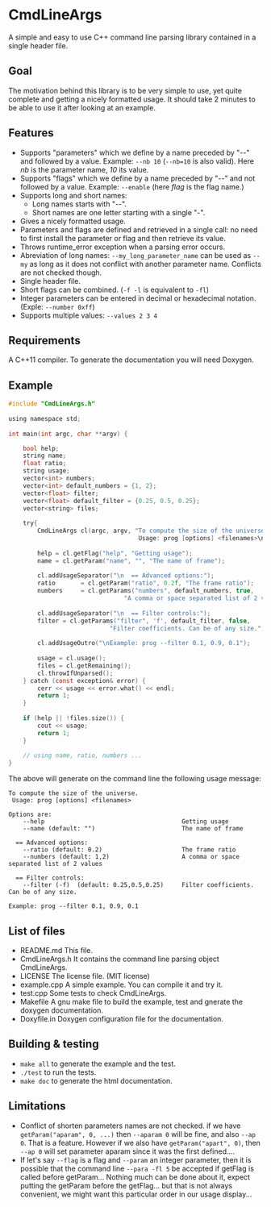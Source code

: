 CmdLineArgs
===========


A simple and easy to use C++ command line parsing library contained in a single header file.


Goal
----
The motivation behind this library is to be very simple to use, yet quite complete and getting a nicely formatted usage.
It should take 2 minutes to be able to use it after looking at an example.


Features
--------
- Supports "parameters" which we define by a name preceded by "--" and followed by a value. Example: `--nb 10` (`--nb=10` is also valid). Here *nb* is the parameter name, *10* its value.
- Supports "flags" which we define by a name preceded by "--" and not followed by a value. Example: `--enable` (here *flag* is the flag name.)
- Supports long and short names: 
    - Long names starts with "--".
    - Short names are one letter starting with a single "-".
- Gives a nicely formatted usage.
- Parameters and flags are defined and retrieved in a single call: no need to first install the parameter or flag and then retrieve its value.
- Throws runtime_error exception when a parsing error occurs.
- Abreviation of long names: `--my_long_parameter_name` can be used as `--my` as long as it does not conflict with another parameter name. Conflicts are not checked though.
- Single header file.
- Short flags can be combined. (`-f -l` is equivalent to `-fl`)
- Integer parameters can be entered in decimal or hexadecimal notation. (Exple: `--number 0xff`)
- Supports multiple values: `--values 2 3 4` 


Requirements
------------
A C++11 compiler.
To generate the documentation you will need Doxygen.


Example
--------
```C
#include "CmdLineArgs.h"
    
using namespace std;
    
int main(int argc, char **argv) {

    bool help;
    string name;
    float ratio;
    string usage;
    vector<int> numbers;
    vector<int> default_numbers = {1, 2};
    vector<float> filter;
    vector<float> default_filter = {0.25, 0.5, 0.25};
    vector<string> files;
    
    try{
        CmdLineArgs cl(argc, argv, "To compute the size of the universe.\n 
                                    Usage: prog [options] <filenames>\n");
                                    
        help = cl.getFlag("help", "Getting usage");
        name = cl.getParam("name", "", "The name of frame");
        
        cl.addUsageSeparator("\n  == Advanced options:");
        ratio       = cl.getParam("ratio", 0.2f, "The frame ratio");
        numbers     = cl.getParams("numbers", default_numbers, true, 
                                "A comma or space separated list of 2 values");
        
        cl.addUsageSeparator("\n  == Filter controls:");
        filter = cl.getParams("filter", 'f', default_filter, false, 
                            "Filter coefficients. Can be of any size.");
        
        cl.addUsageOutro("\nExample: prog --filter 0.1, 0.9, 0.1");
        
        usage = cl.usage();
        files = cl.getRemaining();
        cl.throwIfUnparsed();
    } catch (const exception& error) {
        cerr << usage << error.what() << endl;
        return 1;
    }
    
    if (help || !files.size()) {
        cout << usage;
        return 1;
    }   
    
    // using name, ratio, numbers ...
}
```

The above will generate on the command line the following usage message:

    To compute the size of the universe.
     Usage: prog [options] <filenames>

    Options are:
        --help                                      Getting usage
        --name (default: "")                        The name of frame

      == Advanced options:
        --ratio (default: 0.2)                      The frame ratio
        --numbers (default: 1,2)                    A comma or space separated list of 2 values

      == Filter controls:
        --filter (-f)  (default: 0.25,0.5,0.25)     Filter coefficients. Can be of any size.
        
    Example: prog --filter 0.1, 0.9, 0.1


List of files
-------------
- README.md This file.
- CmdLineArgs.h It contains the command line parsing object CmdLineArgs.
- LICENSE The license file. (MIT license)
- example.cpp A simple example. You can compile it and try it.
- test.cpp Some tests to check CmdLineArgs.
- Makefile A gnu make file to build the example, test and gnerate the doxygen documentation.
- Doxyfile.in Doxygen configuration file for the documentation.


Building & testing
------------------
- `make all` to generate the example and the test.
- `./test` to run the tests.
- `make doc` to generate the html documentation.


Limitations
-----------
- Conflict of shorten parameters names are not checked.
  if we have `getParam("aparam", 0, ...)`
  then `--aparam 0` will be fine, and also `--ap 0`. That is a feature. However if we also have `getParam("apart", 0)`, then `--ap 0` will set parameter aparam since it was the first defined....
- If let's say `--flag` is a flag and `--param` an integer parameter, then it is possible that the command line `--para -fl 5` be accepted if getFlag is called before getParam...
  Nothing much can be done about it, expect putting the getParam before the getFlag... but that is not always convenient, we might want this particular order in our usage display...

